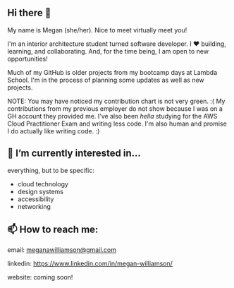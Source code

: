 ## Hi there 👋

My name is Megan (she/her). Nice to meet virtually meet you!

I'm an interior architecture student turned software developer. I :heart: building, learning, and collaborating.
And, for the time being, I am open to new opportunities!

Much of my GitHub is older projects from my bootcamp days at Lambda School. I'm in the process of planning some updates as well as new projects.

NOTE: You may have noticed my contribution chart is not very green. :( My contributions from my previous employer do not show because I was on a GH account they provided me. I've also been _hella_ studying for the AWS Cloud Practitioner Exam and writing less code. I'm also human and promise I do actually like writing code. :)

## 🌱 I’m currently interested in...

everything, but to be specific:

- cloud technology
- design systems
- accessibility
- networking

## 📫 How to reach me:

email: meganawilliamson@gmail.com

linkedin: https://www.linkedin.com/in/megan-williamson/

website: coming soon!
